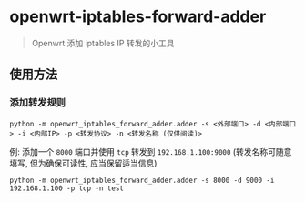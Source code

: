 # openwrt-iptables-forward-adder
> Openwrt 添加 iptables IP 转发的小工具

## 使用方法
###  添加转发规则
```shell
python -m openwrt_iptables_forward_adder.adder -s <外部端口> -d <内部端口> -i <内部IP> -p <转发协议> -n <转发名称 (仅供阅读)>
```
例: 添加一个 `8000` 端口并使用 `tcp` 转发到 `192.168.1.100:9000` (转发名称可随意填写, 但为确保可读性, 应当保留适当信息)
```shell
python -m openwrt_iptables_forward_adder.adder -s 8000 -d 9000 -i 192.168.1.100 -p tcp -n test
```
